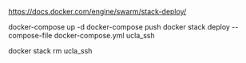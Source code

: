 https://docs.docker.com/engine/swarm/stack-deploy/


docker-compose up -d
docker-compose push
docker stack deploy --compose-file docker-compose.yml ucla_ssh

 docker stack rm ucla_ssh